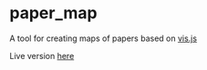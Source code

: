 # paper_map
A tool for creating maps of papers based on [vis.js](http://visjs.org)

Live version [here](https://rawgit.com/mjseabright/paper_map/master/paper_map.html)
